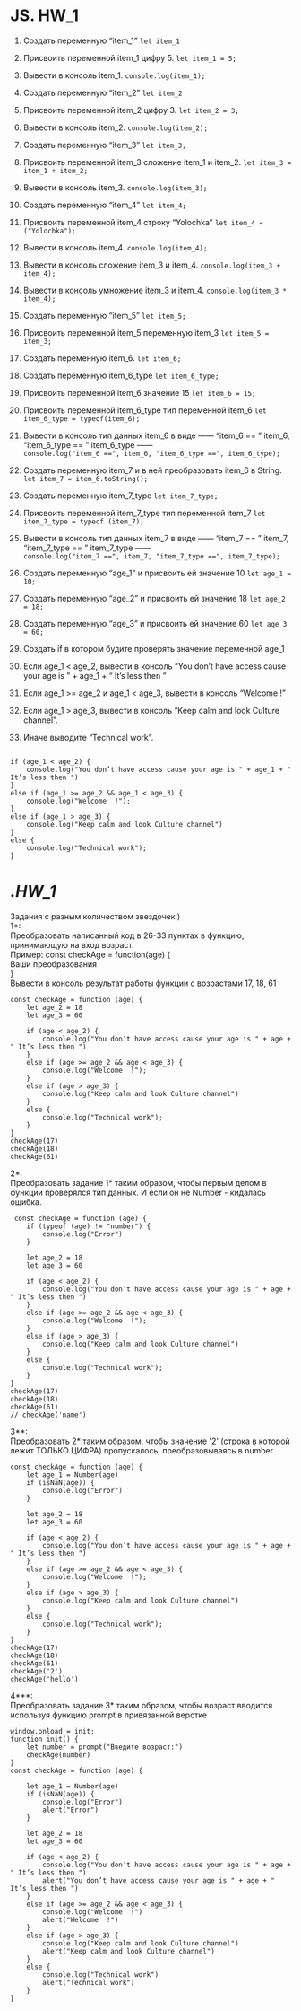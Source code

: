 # JS. HW_1

 1. Создать переменную “item_1”
```let item_1```

 2. Присвоить переменной item_1 цифру 5.
```let item_1 = 5;```

 3. Вывести в консоль item_1.
```console.log(item_1);```

 4. Создать переменную “item_2”
```let item_2```

 5. Присвоить переменной item_2 цифру 3.
```let item_2 = 3;```

 6. Вывести в консоль item_2.
```console.log(item_2);```

 7. Создать переменную “item_3”
```let item_3;```

 8. Присвоить переменной item_3 сложение item_1 и item_2.
```let item_3 = item_1 + item_2;```

 9. Вывести в консоль item_3.
```console.log(item_3);```

 10. Создать переменную “item_4”
```let item_4;```

 11. Присвоить переменной item_4 строку “Yolochka”
```let item_4 = ("Yolochka");```

 12. Вывести в консоль item_4.
```console.log(item_4);```

 13. Вывести в консоль сложение item_3 и item_4.
```console.log(item_3 + item_4);```

 14. Вывести в консоль умножение item_3 и item_4.
```console.log(item_3 * item_4);```

 15. Создать переменную “item_5”
```let item_5;```

 16. Присвоить переменной item_5 переменную item_3
```let item_5 = item_3;```

 17. Создать переменную item_6.
```let item_6;```

 18. Создать переменную item_6_type
```let item_6_type;```

 19. Присвоить переменной item_6 значение 15
 ```let item_6 = 15;```

 20. Присвоить переменной item_6_type тип переменной item_6
```let item_6_type = typeof(item_6);```

 21. Вывести в консоль тип данных item_6 в виде ——  “item_6 == ”  item_6,  “item_6_type == ”  item_6_type ——  
```console.log("item_6 ==", item_6, "item_6_type ==", item_6_type);```

 22. Создать переменную item_7 и в ней преобразовать item_6 в String.
```let item_7 = item_6.toString();```

 23. Создать переменную item_7_type
```let item_7_type;```

 24. Присвоить переменной item_7_type тип переменной item_7
```let item_7_type = typeof (item_7);```

 25. Вывести в консоль тип данных item_7 в виде ——  “item_7 == ”  item_7,  “item_7_type == ”  item_7_type ——  
```console.log("item_7 ==", item_7, "item_7_type ==", item_7_type);```

 26. Создать переменную “age_1” и присвоить ей значение 10
```let age_1 = 10;```

 27. Создать переменную “age_2” и присвоить ей значение 18
```let age_2 = 18;```
 28. Создать переменную “age_3” и присвоить ей значение 60
```let age_3 = 60;```


 29. Создать if в котором будите проверять значение переменной age_1
 30. Если age_1 < age_2, вывести в консоль “You don’t have access cause your age is ” + age_1 + “ It’s less then ”
 31. Если age_1 >=  age_2 и age_1 <  age_3, вывести в консоль “Welcome  !”
 32. Если age_1  > age_3, вывести в консоль “Keep calm and look Culture channel”.
 33. Иначе выводите “Technical work”.

```

if (age_1 < age_2) {
    console.log("You don’t have access cause your age is " + age_1 + " It’s less then ")
}
else if (age_1 >= age_2 && age_1 < age_3) {
    console.log("Welcome  !");
}
else if (age_1 > age_3) {
    console.log("Keep calm and look Culture channel")
}
else {
    console.log("Technical work");
}

```

# *.HW_1*

Задания с разным количеством звездочек:)  
1*:  
Преобразовать написанный код в 26-33 пунктах в функцию, принимающую на вход возраст.  
Пример: const checkAge = function(age) {  
Ваши преобразования  
}  
Вывести в консоль результат работы функции с возрастами 17, 18, 61  
```  
const checkAge = function (age) {
    let age_2 = 18
    let age_3 = 60

    if (age < age_2) {
        console.log("You don’t have access cause your age is " + age + " It’s less then ")
    }
    else if (age >= age_2 && age < age_3) {
        console.log("Welcome  !");
    }
    else if (age > age_3) {
        console.log("Keep calm and look Culture channel")
    }
    else {
        console.log("Technical work");
    }
}
checkAge(17)
checkAge(18)
checkAge(61)
```

2*:  
Преобразовать задание 1* таким образом, чтобы первым делом в функции проверялся тип данных. И если он не Number - кидалась ошибка.  

```
 const checkAge = function (age) {
    if (typeof (age) != "number") {
        console.log("Error")
    }

    let age_2 = 18
    let age_3 = 60

    if (age < age_2) {
        console.log("You don’t have access cause your age is " + age + " It’s less then ")
    }
    else if (age >= age_2 && age < age_3) {
        console.log("Welcome  !");
    }
    else if (age > age_3) {
        console.log("Keep calm and look Culture channel")
    }
    else {
        console.log("Technical work");
    }
}
checkAge(17)
checkAge(18)
checkAge(61)
// checkAge('name')
```


3**:  
Преобразовать 2* таким образом, чтобы значение '2' (строка в которой лежит ТОЛЬКО ЦИФРА) пропускалось, преобразовываясь в number  


```
const checkAge = function (age) {
    let age_1 = Number(age)
    if (isNaN(age)) {
        console.log("Error")
    }

    let age_2 = 18
    let age_3 = 60

    if (age < age_2) {
        console.log("You don’t have access cause your age is " + age + " It’s less then ")
    }
    else if (age >= age_2 && age < age_3) {
        console.log("Welcome  !");
    }
    else if (age > age_3) {
        console.log("Keep calm and look Culture channel")
    }
    else {
        console.log("Technical work");
    }
}
checkAge(17)
checkAge(18)
checkAge(61)
checkAge('2')
checkAge('hello')
```


4***:  
Преобразовать задание 3* таким образом, чтобы возраст вводится используя функцию prompt в привязанной верстке

```
window.onload = init;
function init() {
    let number = prompt("Введите возраст:")
    checkAge(number)
}
const checkAge = function (age) {

    let age_1 = Number(age)
    if (isNaN(age)) {
        console.log("Error")
        alert("Error")
    }

    let age_2 = 18
    let age_3 = 60

    if (age < age_2) {
        console.log("You don’t have access cause your age is " + age + " It’s less then ")
        alert("You don’t have access cause your age is " + age + " It’s less then ")
    }
    else if (age >= age_2 && age < age_3) {
        console.log("Welcome  !")
        alert("Welcome  !")
    }
    else if (age > age_3) {
        console.log("Keep calm and look Culture channel")
        alert("Keep calm and look Culture channel")
    }
    else {
        console.log("Technical work")
        alert("Technical work")
    }
}
```
